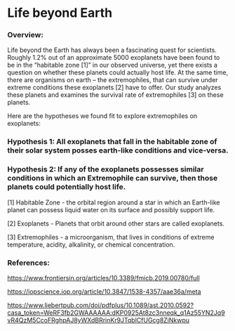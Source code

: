 # Life beyond Earth

### Overview:
Life beyond the Earth has always been a fascinating quest for scientists. Roughly 1.2% out of an approximate 5000 exoplanets have been found to be in the “habitable zone [1]” in our observed universe, yet there exists a question on whether these planets could actually host life. At the same time, there are organisms on earth – the extremophiles, that can survive under extreme conditions these exoplanets [2] have to offer. Our study analyzes these planets and examines the survival rate of extremophiles [3] on these planets.

Here are the hypotheses we found fit to explore extremophiles on exoplanets:

### Hypothesis 1: All exoplanets that fall in the habitable zone of their solar system posses earth-like conditions and vice-versa.

### Hypothesis 2: If any of the exoplanets possesses similar conditions in which an Extremophile can survive, then those planets could potentially host life.

[1] Habitable Zone - the orbital region around a star in which an Earth-like planet can possess liquid water on its surface and possibly support life.

[2] Exoplanets - Planets that orbit around other stars are called exoplanets.

[3] Extremophiles - a microorganism, that lives in conditions of extreme temperature, acidity, alkalinity, or chemical concentration.

### References:
https://www.frontiersin.org/articles/10.3389/fmicb.2019.00780/full

https://iopscience.iop.org/article/10.3847/1538-4357/aae36a/meta

https://www.liebertpub.com/doi/pdfplus/10.1089/ast.2010.0592?casa_token=WeRF3fb2GWAAAAAA:dKP0925At8zc3nneqk_q1Az55YN2Jq9vR4QzM5CcoFRghpAJ8yWXdBRrinKr9JTqblCfUGcg8ZiNkwpu
